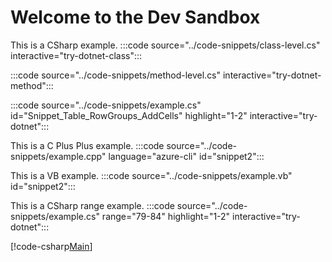 
# Welcome to the Dev Sandbox

This is a CSharp example.
:::code source="../code-snippets/class-level.cs" interactive="try-dotnet-class":::

:::code source="../code-snippets/method-level.cs" interactive="try-dotnet-method":::

:::code source="../code-snippets/example.cs" id="Snippet_Table_RowGroups_AddCells" highlight="1-2" interactive="try-dotnet":::

This is a C Plus Plus example.
:::code source="../code-snippets/example.cpp" language="azure-cli" id="snippet2":::

This is a VB example.
:::code source="../code-snippets/example.vb" id="snippet2":::

This is a CSharp range example.
:::code source="../code-snippets/example.cs" range="79-84" highlight="1-2" interactive="try-dotnet":::

[!code-csharp[Main](~/samples-durable-functions/samples/csx/E2_CopyFileToBlob/run.csx)]
